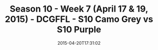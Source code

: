 ---
title: Season 10 - Week 7 (April 17 & 19, 2015) - DCGFFL - S10 Camo Grey vs S10 Purple
teams-score:
- team: _teams/s10-camo-grey.md
  score: 41
- team: _teams/s10-purple.md
  score: 6
mvp: Cole W. (Camo Grey), Clay A. (Purple)
game-ball: N/A
season: 10
week: 7
date: '2015-04-20T17:31:02'
pageid: season-10-week-7-4423-vs-4437
---